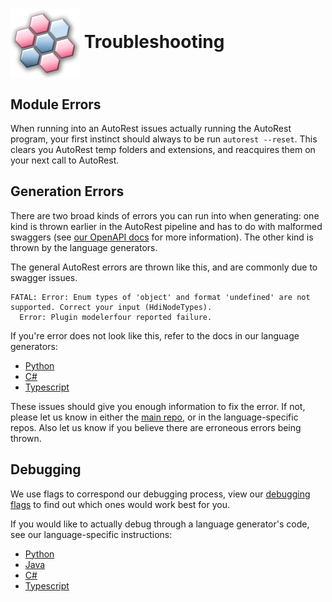 # <img align="center" src="./images/logo.png"> Troubleshooting

## Module Errors

When running into an AutoRest issues actually running the AutoRest program, your first instinct should always to be run `autorest --reset`. This clears you AutoRest temp folders and extensions, and reacquires them on your next call to AutoRest.

## Generation Errors

There are two broad kinds of errors you can run into when generating: one kind is thrown earlier in the AutoRest pipeline and has to do with malformed swaggers (see [our OpenAPI docs][main_docs] for more information). The other kind is thrown by the language generators.

The general AutoRest errors are thrown like this, and are commonly due to swagger issues.

```
FATAL: Error: Enum types of 'object' and format 'undefined' are not supported. Correct your input (HdiNodeTypes).
  Error: Plugin modelerfour reported failure.
```

If you're error does not look like this, refer to the docs in our language generators:

- [Python][python_generation]
- [C#][csharp_generation]
- [Typescript][typescript_generation]

These issues should give you enough information to fix the error. If not, please let us know in either the [main repo][autorest_issues], or in the language-specific repos. Also let us know if you believe
there are erroneous errors being thrown.

## Debugging

We use flags to correspond our debugging process, view our [debugging flags][debugging_flags] to find out which ones would work best for you.

If you would like to actually debug through a language generator's code, see our language-specific instructions:

- [Python][python_debug]
- [Java][java_debug]
- [C#][csharp_debug]
- [Typescript][typescript_debug]

<!-- LINKS -->

[main_docs]: https://github.com/Azure/autorest/blob/main/docs/openapi/readme.md
[autorest_issues]: https://github.com/Azure/autorest/issues
[autorest_python_issues]: https://github.com/Azure/autorest.python/issues
[autorest_python_repo]: https://github.com/Azure/autorest.python/tree/autorestv3
[debugging_flags]: https://github.com/Azure/autorest/blob/main/docs/generate/flags.md#debugging-flags
[python_generation]: https://github.com/Azure/autorest.python/tree/autorestv3/docs/troubleshooting.md#generation-errors
[csharp_generation]: https://github.com/Azure/autorest.csharp/tree/feature/v3/docs/troubleshooting.md#generation-errors
[typescript_generation]: https://github.com/Azure/autorest.typescript/blob/main/packages/autorest.typescript/docs/troubleshooting.md#generation-errors
[python_debug]: https://github.com/Azure/autorest.python/tree/autorestv3/docs/troubleshooting.md#debugging
[java_debug]: https://github.com/Azure/autorest.java/blob/main/docs/client/troubleshooting.md#debugging
[csharp_debug]: https://github.com/Azure/autorest.csharp/tree/feature/v3/docs/troubleshooting.md#debugging
[typescript_debug]: https://github.com/Azure/autorest.typescript/blob/main/packages/autorest.typescript/docs/troubleshooting.md#debugging
